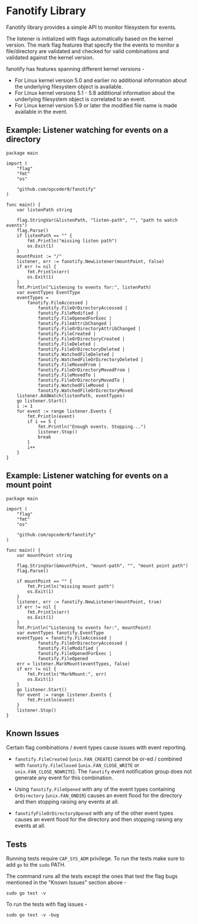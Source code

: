 # Fanotify Library

Fanotify library provides a simple API to monitor filesystem for events.

The listener is initialized with flags automatically based on the kernel version. The mark flag features that specify the
the events to monitor a file/directory are validated and checked for valid combinations and validated against the kernel
version.

fanotify has features spanning different kernel versions -

- For Linux kernel version 5.0 and earlier no additional information about the underlying filesystem object is available.
- For Linux kernel versions 5.1 - 5.8 additional information about the underlying filesystem object is correlated to an event.
- For Linux kernel version 5.9 or later the modified file name is made available in the event.

## Example: Listener watching for events on a directory

```
package main

import (
	"flag"
	"fmt"
	"os"

	"github.com/opcoder0/fanotify"
)

func main() {
	var listenPath string

	flag.StringVar(&listenPath, "listen-path", "", "path to watch events")
	flag.Parse()
	if listenPath == "" {
		fmt.Println("missing listen path")
		os.Exit(1)
	}
	mountPoint := "/"
	listener, err := fanotify.NewListener(mountPoint, false)
	if err != nil {
		fmt.Println(err)
		os.Exit(1)
	}
	fmt.Println("Listening to events for:", listenPath)
	var eventTypes EventType
	eventTypes =
		fanotify.FileAccessed |
			fanotify.FileOrDirectoryAccessed |
			fanotify.FileModified |
			fanotify.FileOpenedForExec |
			fanotify.FileAttribChanged |
			fanotify.FileOrDirectoryAttribChanged |
			fanotify.FileCreated |
			fanotify.FileOrDirectoryCreated |
			fanotify.FileDeleted |
			fanotify.FileOrDirectoryDeleted |
			fanotify.WatchedFileDeleted |
			fanotify.WatchedFileOrDirectoryDeleted |
			fanotify.FileMovedFrom |
			fanotify.FileOrDirectoryMovedFrom |
			fanotify.FileMovedTo |
			fanotify.FileOrDirectoryMovedTo |
			fanotify.WatchedFileMoved |
			fanotify.WatchedFileOrDirectoryMoved
	listener.AddWatch(listenPath, eventTypes)
	go listener.Start()
	i := 1
	for event := range listener.Events {
		fmt.Println(event)
		if i == 5 {
			fmt.Println("Enough events. Stopping...")
			listener.Stop()
			break
		}
		i++
	}
}
```

## Example: Listener watching for events on a mount point

```
package main

import (
	"flag"
	"fmt"
	"os"

	"github.com/opcoder0/fanotify"
)

func main() {
	var mountPoint string

	flag.StringVar(&mountPoint, "mount-path", "", "mount point path")
	flag.Parse()

	if mountPoint == "" {
		fmt.Println("missing mount path")
		os.Exit(1)
	}
	listener, err := fanotify.NewListener(mountPoint, true)
	if err != nil {
		fmt.Println(err)
		os.Exit(1)
	}
	fmt.Println("Listening to events for:", mountPoint)
	var eventTypes fanotify.EventType
	eventTypes = fanotify.FileAccessed |
			fanotify.FileOrDirectoryAccessed |
			fanotify.FileModified |
			fanotify.FileOpenedForExec |
			fanotify.FileOpened
	err = listener.MarkMount(eventTypes, false)
	if err != nil {
		fmt.Println("MarkMount:", err)
		os.Exit(1)
	}
	go listener.Start()
	for event := range listener.Events {
		fmt.Println(event)
	}
	listener.Stop()
}
```
## Known Issues

Certain flag combinations / event types cause issues with event reporting.

- `fanotify.FileCreated` (`unix.FAN_CREATE`) cannot be or-ed / combined with `fanotify.FileClosed` (`unix.FAN_CLOSE_WRITE` or `unix.FAN_CLOSE_NOWRITE`). The `fanotify` event notification group does not generate any event for this combination.

- Using `fanotify.FileOpened` with any of the event types containing `OrDirectory` (`unix.FAN_ONDIR`) causes an event flood for the directory and then stopping raising any events at all.

- `fanotifyFileOrDirectoryOpened` with any of the other event types causes an event flood for the directory and then stopping raising any events at all.

## Tests

Running tests require `CAP_SYS_ADM` privilege. To run the tests make sure to add `go` to the `sudo` PATH.

The command runs all the tests except the ones that test the flag bugs mentioned in the "Known Issues" section above -

```
sudo go test -v
```

To run the tests with flag issues -

```
sudo go test -v -bug
```
